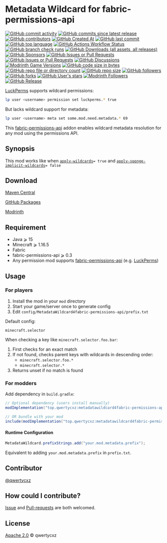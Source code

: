 # Metadata Wildcard for fabric-permissions-api

[![GitHub commit activity](https://img.shields.io/github/commit-activity/t/qwertycxz/MetadataWildcard4fabric-permissions-api)](https://github.com/qwertycxz/MetadataWildcard4fabric-permissions-api)
[![GitHub commits since latest release](https://img.shields.io/github/commits-since/qwertycxz/MetadataWildcard4fabric-permissions-api/latest)](https://github.com/qwertycxz/MetadataWildcard4fabric-permissions-api)
[![GitHub contributors](https://img.shields.io/github/contributors/qwertycxz/MetadataWildcard4fabric-permissions-api)](https://github.com/qwertycxz/MetadataWildcard4fabric-permissions-api)
[![GitHub Created At](https://img.shields.io/github/created-at/qwertycxz/MetadataWildcard4fabric-permissions-api)](https://github.com/qwertycxz/MetadataWildcard4fabric-permissions-api)
[![GitHub last commit](https://img.shields.io/github/last-commit/qwertycxz/MetadataWildcard4fabric-permissions-api)](https://github.com/qwertycxz/MetadataWildcard4fabric-permissions-api)
[![GitHub top language](https://img.shields.io/github/languages/top/qwertycxz/MetadataWildcard4fabric-permissions-api)](https://github.com/qwertycxz/MetadataWildcard4fabric-permissions-api)
[![GitHub Actions Workflow Status](https://img.shields.io/github/actions/workflow/status/qwertycxz/MetadataWildcard4fabric-permissions-api/check.yml)](https://github.com/qwertycxz/MetadataWildcard4fabric-permissions-api)
[![GitHub branch check runs](https://img.shields.io/github/check-runs/qwertycxz/MetadataWildcard4fabric-permissions-api/master)](https://github.com/qwertycxz/MetadataWildcard4fabric-permissions-api)
[![GitHub Downloads (all assets, all releases)](https://img.shields.io/github/downloads/qwertycxz/MetadataWildcard4fabric-permissions-api/total)](https://github.com/qwertycxz/MetadataWildcard4fabric-permissions-api)
[![GitHub Sponsors](https://img.shields.io/github/sponsors/qwertycxz)](https://ko-fi.com/qwertycxz)
[![GitHub Issues or Pull Requests](https://img.shields.io/github/issues/qwertycxz/MetadataWildcard4fabric-permissions-api)](https://github.com/qwertycxz/MetadataWildcard4fabric-permissions-api)
[![GitHub Issues or Pull Requests](https://img.shields.io/github/issues-pr/qwertycxz/MetadataWildcard4fabric-permissions-api)](https://github.com/qwertycxz/MetadataWildcard4fabric-permissions-api)
[![GitHub Discussions](https://img.shields.io/github/discussions/qwertycxz/MetadataWildcard4fabric-permissions-api)](https://github.com/qwertycxz/MetadataWildcard4fabric-permissions-api)
[![Modrinth Game Versions](https://img.shields.io/modrinth/game-versions/metadatawildcard4fabric-permissions-api)](https://modrinth.com/mod/metadatawildcard4fabric-permissions-api)
[![GitHub code size in bytes](https://img.shields.io/github/languages/code-size/qwertycxz/MetadataWildcard4fabric-permissions-api)](https://github.com/qwertycxz/MetadataWildcard4fabric-permissions-api)
[![GitHub repo file or directory count](https://img.shields.io/github/directory-file-count/qwertycxz/MetadataWildcard4fabric-permissions-api)](https://github.com/qwertycxz/MetadataWildcard4fabric-permissions-api)
[![GitHub repo size](https://img.shields.io/github/repo-size/qwertycxz/MetadataWildcard4fabric-permissions-api)](https://github.com/qwertycxz/MetadataWildcard4fabric-permissions-api)
[![GitHub followers](https://img.shields.io/github/followers/qwertycxz)](https://github.com/qwertycxz)
[![GitHub forks](https://img.shields.io/github/forks/qwertycxz/MetadataWildcard4fabric-permissions-api)](https://github.com/qwertycxz/MetadataWildcard4fabric-permissions-api)
[![GitHub User's stars](https://img.shields.io/github/stars/qwertycxz)](https://github.com/qwertycxz)
[![Modrinth Followers](https://img.shields.io/modrinth/followers/metadatawildcard4fabric-permissions-api)](https://modrinth.com/mod/metadatawildcard4fabric-permissions-api)
[![GitHub Release](https://img.shields.io/github/v/release/qwertycxz/MetadataWildcard4fabric-permissions-api)](https://github.com/qwertycxz/MetadataWildcard4fabric-permissions-api)

[LuckPerms](https://github.com/lucko/LuckPerms 'GitHub') supports wildcard permissions:

```sh
lp user <username> permission set luckperms.* true
```

But lacks wildcard support for metadata:

```sh
lp user <username> meta set some.mod.need.metadata.* 69
```

This [fabric-permissions-api](https://github.com/lucko/fabric-permissions-api 'GitHub') addon enables wildcard metadata resolution for any mod using the permissions API.

## Synopsis

This mod works like when [`apply-wildcards`](https://luckperms.net/wiki/Configuration#apply-wildcards)`= true` and [`apply-sponge-implicit-wildcards`](https://luckperms.net/wiki/Configuration#apply-sponge-implicit-wildcards)`= false`

## Download

[Maven Central](https://central.sonatype.com/artifact/top.qwertycxz/metadatawildcard4fabric-permissions-api)

[GitHub Packages](https://github.com/qwertycxz/MetadataWildcard4fabric-permissions-api/packages)

[Modrinth](https://modrinth.com/mod/metadatawildcard4fabric-permissions-api/versions)

## Requirement

* Java ⩾ 15
* Minecraft ⩾ 1.16.5
* Fabric
* fabric-permissions-api ⩾ 0.3
* Any permission mod supports [fabric-permissions-api](https://github.com/lucko/fabric-permissions-api 'GitHub') (e.g. [LuckPerms](https://github.com/lucko/LuckPerms 'GitHub'))

## Usage

### For players

1. Install the mod in your `mod` directory
2. Start your game/server once to generate config
3. Edit `config/MetadataWildcard4fabric-permissions-api/prefix.txt`

Default config:

```
minecraft.selector
```

When checking a key like `minecraft.selector.foo.bar`:
1. First checks for an exact match
2. If not found, checks parent keys with wildcards in descending order:
	* `minecraft.selector.foo.*`
	* `minecraft.selector.*`
3. Returns unset if no match is found

### For modders

Add dependency in `build.gradle`:

```groovy
// Optional dependency (users install manually)
modImplementation("top.qwertycxz:metadatawildcard4fabric-permissions-api:0.0.1")

// OR bundle with your mod
include(modImplementation("top.qwertycxz:metadatawildcard4fabric-permissions-api:0.0.1"))
```

#### Runtime Configuration

```java
MetadataWildcard.prefixStrings.add("your.mod.metadata.prefix");
```

Equivalent to adding `your.mod.metadata.prefix` in `prefix.txt`.

## Contributor

[@qwertycxz](https://github.com/qwertycxz)

## How could I contribute?

[Issue](https://github.com/qwertycxz/MetadataWildcard4fabric-permissions-api/issues/new) and [Pull-requests](https://github.com/qwertycxz/MetadataWildcard4fabric-permissions-api/compare) are both welcomed.

## License

[Apache 2.0](LICENSE) © qwertycxz
